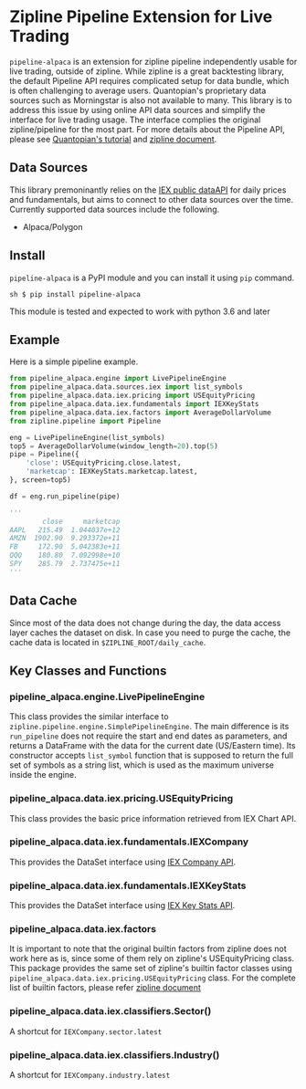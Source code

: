 # Zipline Pipeline Extension for Live Trading
`pipeline-alpaca` is an extension for zipline pipeline independently usable
for live trading, outside of zipline. While zipline is a great backtesting
library, the default Pipeline API requires complicated setup for data bundle,
which is often challenging to average users. Quantopian's proprietary data
sources such as Morningstar is also not available to many. This library is
to address this issue by using online API data sources and simplify the interface
for live trading usage.
The interface complies the original zipline/pipeline for the most part.  For more
details about the Pipeline API, please see [Quantopian's tutorial](https://www.quantopian.com/tutorials/pipeline) and [zipline document](https://www.zipline.io/).

## Data Sources
This library premoninantly relies on the [IEX public dataAPI](https://iextrading.com/developer/docs/) for daily
prices and fundamentals, but aims to connect to other data sources over
the time. Currently supported data sources include the following.

- Alpaca/Polygon

## Install

`pipeline-alpaca` is a PyPI module and you can install it using `pip` command.

```sh $ pip install pipeline-alpaca ```

This module is tested and expected to work with python 3.6 and later

## Example
Here is a simple pipeline example.

```py
from pipeline_alpaca.engine import LivePipelineEngine
from pipeline_alpaca.data.sources.iex import list_symbols
from pipeline_alpaca.data.iex.pricing import USEquityPricing
from pipeline_alpaca.data.iex.fundamentals import IEXKeyStats
from pipeline_alpaca.data.iex.factors import AverageDollarVolume
from zipline.pipeline import Pipeline

eng = LivePipelineEngine(list_symbols)
top5 = AverageDollarVolume(window_length=20).top(5)
pipe = Pipeline({
    'close': USEquityPricing.close.latest,
    'marketcap': IEXKeyStats.marketcap.latest,
}, screen=top5)

df = eng.run_pipeline(pipe)

'''
        close     marketcap
AAPL   215.49  1.044037e+12
AMZN  1902.90  9.293372e+11
FB     172.90  5.042383e+11
QQQ    180.80  7.092998e+10
SPY    285.79  2.737475e+11
'''
```

## Data Cache
Since most of the data does not change during the day, the data access layer
caches the dataset on disk.  In case you need to purge the cache, the cache
data is located in `$ZIPLINE_ROOT/daily_cache`.

## Key Classes and Functions

### pipeline_alpaca.engine.LivePipelineEngine
This class provides the similar interface to `zipline.pipeline.engine.SimplePipelineEngine`.
The main difference is its `run_pipeline` does not require the start and end dates as parameters, and returns a DataFrame with the data for the current date (US/Eastern time). Its constructor accepts `list_symbol` function that
is supposed to return the full set of symbols as a string list, which is
used as the maximum universe inside the engine.

### pipeline_alpaca.data.iex.pricing.USEquityPricing
This class provides the basic price information retrieved from IEX Chart API.

### pipeline_alpaca.data.iex.fundamentals.IEXCompany
This provides the DataSet interface using [IEX Company API](https://iextrading.com/developer/docs/#company).

### pipeline_alpaca.data.iex.fundamentals.IEXKeyStats
This provides the DataSet interface using [IEX Key Stats API](https://iextrading.com/developer/docs/#key-stats).

### pipeline_alpaca.data.iex.factors
It is important to note that the original builtin factors from zipline does
not work here as is, since some of them rely on zipline's USEquityPricing class.
This package provides the same set of zipline's builtin factor classes using
`pipeline_alpaca.data.iex.pricing.USEquityPricing` class. For the complete
list of builtin factors, please refer [zipline document](https://www.zipline.io/appendix.html#built-in-factors)

### pipeline_alpaca.data.iex.classifiers.Sector()
A shortcut for `IEXCompany.sector.latest`

### pipeline_alpaca.data.iex.classifiers.Industry()
A shortcut for `IEXCompany.industry.latest`